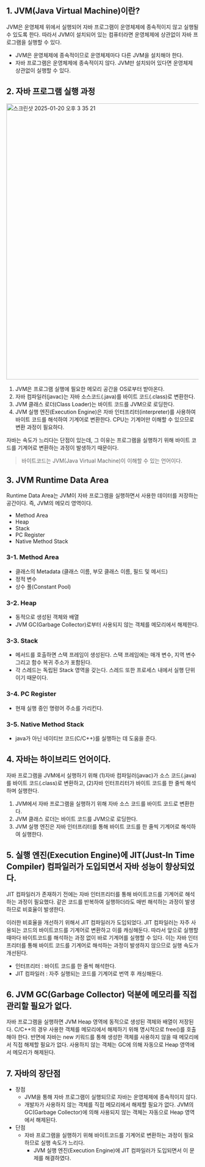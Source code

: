 ## 1. JVM(Java Virtual Machine)이란?
JVM은 운영체제 위에서 실행되어 자바 프로그램이 운영체제에 종속적이지 않고 실행될 수 있도록 한다. 따라서 JVM이 설치되어 있는 컴퓨터라면 운영체제에 상관없이 자바 프로그램을 실행할 수 있다.
- JVM은 운영체제에 종속적이므로 운영체제마다 다른 JVM을 설치해야 한다.
- 자바 프로그램은 운영체제에 종속적이지 않다. JVM만 설치되어 있다면 운영체제 상관없이 실행할 수 있다.

## 2. 자바 프로그램 실행 과정
<img width="723" alt="스크린샷 2025-01-20 오후 3 35 21" src="https://github.com/user-attachments/assets/acdcf421-4728-4605-949b-1f1105f6b121" />

1. JVM은 프로그램 실행에 필요한 메모리 공간을 OS로부터 받아온다.
2. 자바 컴파일러(javac)는 자바 소스코드(.java)를 바이트 코드(.class)로 변환한다.
3. JVM 클래스 로더(Class Loader)는 바이트 코드를 JVM으로 로딩한다.
4. JVM 실행 엔진(Execution Engine)은 자바 인터프리터(interpreter)를 사용하여 바이트 코드를 해석하여 기계어로 변환한다. CPU는 기계어만 이해할 수 있으므로 변환 과정이 필요하다.

자바는 속도가 느리다는 단점이 있는데, 그 이유는 프로그램을 실행하기 위해 바이트 코드를 기계어로 변환하는 과정이 발생하기 때문이다.
> 바이트코드는 JVM(Java Virtual Machine)이 이해할 수 있는 언어이다.

## 3. JVM Runtime Data Area
Runtime Data Area는 JVM이 자바 프로그램을 실행하면서 사용한 데이터를 저장하는 공간이다. 즉, JVM의 메모리 영역이다.
- Method Area
- Heap
- Stack
- PC Register
- Native Method Stack
### 3-1. Method Area
- 클래스의 Metadata (클래스 이름, 부모 클래스 이름, 필드 및 메서드)
- 정적 변수
- 상수 풀(Constant Pool)
### 3-2. Heap
- 동적으로 생성된 객체와 배열
- JVM GC(Garbage Collector)로부터 사용되지 않는 객체를 메모리에서 해제한다.
### 3-3. Stack
- 메서드를 호출하면 스택 프레임이 생성된다. 스택 프레임에는 매개 변수, 지역 변수 그리고 함수 복귀 주소가 포함된다.
- 각 스레드는 독립된 Stack 영역을 갖는다. 스레드 또한 프로세스 내에서 실행 단위이기 때문이다.
### 3-4. PC Register
- 현재 실행 중인 명령어 주소를 가리킨다.
### 3-5. Native Method Stack
- java가 아닌 네이티브 코드(C/C++)를 실행하는 데 도움을 준다.

## 4. 자바는 하이브리드 언어이다.
자바 프로그램을 JVM에서 실행하기 위해 (1)자바 컴파일러(javac)가 소스 코드(.java)를 바이트 코드(.class)로 변환하고, (2)자바 인터프리터가 바이트 코드를 한 줄씩 해석하며 실행한다. 
1. JVM에서 자바 프로그램을 실행하기 위해 자바 소스 코드를 바이트 코드로 변환한다.
2. JVM 클래스 로더는 바이트 코드를 JVM으로 로딩한다.
3. JVM 실행 엔진은 자바 인터프리터를 통해 바이트 코드를 한 줄씩 기계어로 해석하여 실행한다.

## 5. 실행 엔진(Execution Engine)에 JIT(Just-In Time Compiler) 컴파일러가 도입되면서 자바 성능이 향상되었다.
JIT 컴파일러가 존재하기 전에는 자바 인터프리터를 통해 바이트코드를 기계어로 해석하는 과정이 필요했다. 같은 코드를 반복하여 실행하더라도 매번 해석하는 과정이 발생하므로 비효율이 발생한다.

이러한 비효율을 개선하기 위해서 JIT 컴파일러가 도입되었다. JIT 컴파일러는 자주 사용되는 코드의 바이트코드를 기계어로 변환하고 이를 캐싱해둔다. 따라서 앞으로 실행할 때마다 바이트코드를 해석하는 과정 없이 바로 기계어를 실행할 수 있다. 이는 자바 인터프리터를 통해 바이트 코드를 기계어로 해석하는 과정이 발생하지 않으므로 실행 속도가 개선된다.
- 인터프리터 : 바이트 코드를 한 줄씩 해석한다.
- JIT 컴파일러 : 자주 실행되는 코드를 기계어로 번역 후 캐싱해둔다.
 
## 6. JVM GC(Garbage Collector) 덕분에 메모리를 직접 관리할 필요가 없다.
자바 프로그램을 실행하면 JVM Heap 영역에 동적으로 생성된 객체와 배열이 저장된다. C/C++의 경우 사용한 객체를 메모리에서 해제하기 위해 명시적으로 free()를 호출해야 한다. 반면에 자바는 new 키워드를 통해 생성한 객체를 사용하지 않을 때 메모리에서 직접 해제할 필요가 없다. 사용하지 않는 객체는 GC에 의해 자동으로 Heap 영역에서 메모리가 해제된다. 

## 7. 자바의 장단점
- 장점
  - JVM을 통해 자바 프로그램이 실행되므로 자바는 운영체제에 종속적이지 않다.
  - 개발자가 사용하지 않는 객체를 직접 메모리에서 해제할 필요가 없다. JVM의 GC(Garbage Collector)에 의해 사용되지 않는 객체는 자동으로 Heap 영역에서 해제된다.
- 단점
  - 자바 프로그램을 실행하기 위해 바이트코드를 기계어로 변환하는 과정이 필요하므로 실행 속도가 느리다.
    - JVM 실행 엔진(Execution Engine)에 JIT 컴파일러가 도입되면서 이 문제를 해결하였다.
